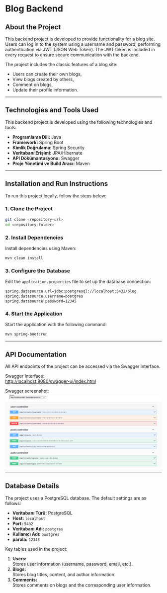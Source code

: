# Blog Backend

## About the Project  
This backend project is developed to provide functionality for a blog site. Users can log in to the system using a username and password, performing authentication via JWT (JSON Web Token). The JWT token is included in every request to ensure secure communication with the backend.  

The project includes the classic features of a blog site:  
- Users can create their own blogs,  
- View blogs created by others,  
- Comment on blogs,  
- Update their profile information.

---

## Technologies and Tools Used  
This backend project is developed using the following technologies and tools:  
- **Programlama Dili:** Java  
- **Framework:** Spring Boot  
- **Kimlik Doğrulama:** Spring Security  
- **Veritabanı Erişimi:** JPA/Hibernate  
- **API Dökümantasyonu:** Swagger  
- **Proje Yönetimi ve Build Aracı:** Maven  

---

## Installation and Run Instructions  
To run this project locally, follow the steps below:  

### 1. Clone the Project  
```bash
git clone <repository-url>
cd <repository-folder>
```

### 2. Install Dependencies  
Install dependencies using Maven:  
```bash
mvn clean install
```

### 3. Configure the Database  
Edit the `application.properties` file to set up the database connection:  
```properties
spring.datasource.url=jdbc:postgresql://localhost:5432/blog
spring.datasource.username=postgres
spring.datasource.password=12345
```

### 4. Start the Application  
Start the application with the following command:  
```bash
mvn spring-boot:run
```

---

## API Documentation  
All API endpoints of the project can be accessed via the Swagger interface.  

Swagger Interface:  
[http://localhost:8080/swagger-ui/index.html](http://localhost:8080/swagger-ui/index.html)  

Swagger screenshot:  
![Swagger Ekran Görüntüsü](./screanshoots/Swagger.PNG)  

---

## Database Details  
The project uses a PostgreSQL database. The default settings are as follows:  

- **Veritabanı Türü:** PostgreSQL  
- **Host:** `localhost`  
- **Port:** `5432`  
- **Veritabanı Adı:** `postgres`  
- **Kullanıcı Adı:** `postgres`  
- **parola:** `12345`  

Key tables used in the project:  
1. **Users:**  
   Stores user information (username, password, email, etc.).  
2. **Blogs:**  
   Stores blog titles, content, and author information.  
3. **Comments:**  
  Stores comments on blogs and the corresponding user information.

